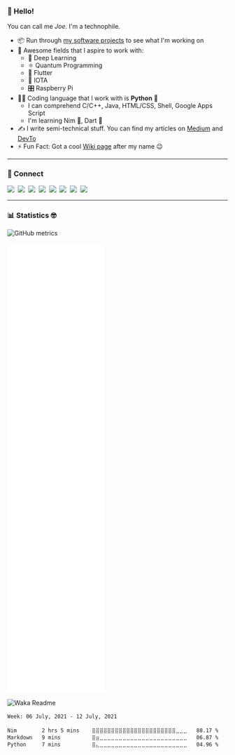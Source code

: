 ### 👋 Hello!
You can call me *Joe*. I'm a technophile.

- 📦 Run through [my software projects](https://github.com/joe733?tab=repositories) to see what I'm working on
- 🤩 Awesome fields that I aspire to work with:
	- 🧬 Deep Learning
	- ⚛️ Quantum Programming
	- 💙 Flutter
	- 💸 IOTA
	- 🎛 Raspberry Pi
- 🧑‍💻 Coding language that I work with is **Python** 🐍
	- I can comprehend C/C++, Java, HTML/CSS, Shell, Google Apps Script
	- I'm learning Nim 👑, Dart 🎯
- ✍️ I write semi-technical stuff. You can find my articles on [Medium](https://medium.com/@joe733/) and [DevTo](https://dev.to/joe733/)
- ⚡️ Fun Fact: Got a cool [Wiki page](https://en.wikipedia.org/wiki/JOVIAL) after my name :wink:

---

### 🔗 Connect

<a href='https://twitter.com/_joe733'><img src='https://i.stack.imgur.com/xR1Qg.png' width='24'/></a>&nbsp;
<a href='https://www.linkedin.com/in/joe733'><img src='https://i.stack.imgur.com/VrlLG.png' width='24'/></a>&nbsp;
<a href='https://dev.to/joe733'><img src='https://i.stack.imgur.com/Vsd9o.png' width='24'/></a>&nbsp;
<a href='https://joe733.medium.com/'><img src='https://i.stack.imgur.com/Il68G.png' width='24'/></a>&nbsp;
<a href='https://stackoverflow.com/users/8828460/joe733'><img src='https://i.stack.imgur.com/s23fT.png' width='24'/></a>&nbsp;
<a href='https://www.hackerrank.com/joe733'><img src='https://i.stack.imgur.com/giL3d.png' width='24'/></a>&nbsp;
<a href='https://www.codechef.com/users/joe733'><img src='https://i.stack.imgur.com/JoNEB.png' width='24'/></a>&nbsp;
<a href='https://repl.it/@joe733'><img src='https://i.stack.imgur.com/KYxIp.png' width='24'/></a>

---

### :bar_chart: Statistics :nerd_face:

![GitHub metrics](https://github.com/joe733/joe733/workflows/GitHub%20metrics/badge.svg)

![GitHub metrics](https://github.com/joe733/joe733/blob/master/github-metrics.svg)

![Waka Readme](https://github.com/joe733/joe733/workflows/Waka%20Readme/badge.svg)

<!--START_SECTION:waka-->
```text
Week: 06 July, 2021 - 12 July, 2021

Nim        2 hrs 5 mins    ⣿⣿⣿⣿⣿⣿⣿⣿⣿⣿⣿⣿⣿⣿⣿⣿⣿⣿⣿⣿⣿⣿⣀⣀⣀   88.17 % 
Markdown   9 mins          ⣿⣶⣀⣀⣀⣀⣀⣀⣀⣀⣀⣀⣀⣀⣀⣀⣀⣀⣀⣀⣀⣀⣀⣀⣀   06.87 % 
Python     7 mins          ⣿⣄⣀⣀⣀⣀⣀⣀⣀⣀⣀⣀⣀⣀⣀⣀⣀⣀⣀⣀⣀⣀⣀⣀⣀   04.96 % 
```
<!--END_SECTION:waka-->
